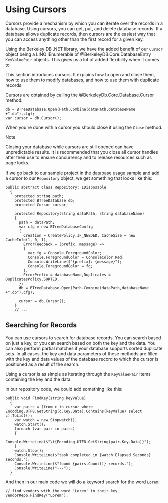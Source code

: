 # Using Cursors

Cursors provide a mechanism by which you can iterate over the records in a database. Using cursors, you can get, put, and delete database records. If a database allows duplicate records, then cursors are the easiest way that you can access anything other than the first record for a given key. 

Using the Berkeley DB .NET library, we have the added benefit of our `Cursor` object being a LINQ IEnumerable of @BerkeleyDB.Core.DatabaseEntry `KeyValuePair` objects. This gives us a lot of added flexibility when it comes to 

This section introduces cursors. It explains how to open and close them, how to use them to modify databases, and how to use them with duplicate records. 

Cursors are obtained by calling the @BerkeleyDb.Core.Database.Cursor method:

```
db = BTreeDatabase.Open(Path.Combine(dataPath,databaseName +".db"),cfg);
var cursor = db.Cursor();
```

When you're done with a cursor you should close it using the `Close` method. 

>[!NOTE]
>Closing your database while cursors are still opened can have unpredictable results. It is recommended that you close all cursor handles after their use to ensure concurrency and to release resources such as page locks. 

If we go back to our sample project in the [database usage sample](db-usage-sample.md) and add a cursor to our `Repository` object, we get something that looks like this:

```
public abstract class Repository: IDisposable
  {
    protected string path;
    protected BTreeDatabase db;
    protected Cursor cursor;

    protected Repository(string dataPath, string databaseName)
    {
      path = dataPath;
      var cfg = new BTreeDatabaseConfig
      {
        Creation = CreatePolicy.IF_NEEDED, CacheSize = new CacheInfo(1, 0, 1),
        ErrorFeedback = (prefix, message) =>
        {
          var fg = Console.ForegroundColor;
          Console.ForegroundColor = ConsoleColor.Red;
          Console.WriteLine($"{prefix}: {message}");
          Console.ForegroundColor = fg;
        },
        ErrorPrefix = databaseName,Duplicates = DuplicatesPolicy.SORTED,        
      };
      db = BTreeDatabase.Open(Path.Combine(dataPath,databaseName +".db"),cfg);
      
      cursor = db.Cursor();
    }
    // ...
```
## Searching for Records

You can use cursors to search for database records. You can search based on just a key, or you can search based on both the key and the data. You can also perform partial matches if your database supports sorted duplicate sets. In all cases, the key and data parameters of these methods are filled with the key and data values of the database record to which the cursor is positioned as a result of the search. 

Using a cursor is as simple as iterating through the `KeyValuePair` items containing the key and the data. 

In our repository code, we could add something like this:

```
public void FindKey(string keyValue)
  {
    var pairs = (from c in cursor where Encoding.UTF8.GetString(c.Key.Data).Contains(keyValue) select c).ToList();
    var watch = new Stopwatch();
    watch.Start();
    foreach (var pair in pairs)
    {
      Console.WriteLine($"\t{Encoding.UTF8.GetString(pair.Key.Data)}");
    }
    watch.Stop();
    Console.WriteLine($"task completed in {watch.Elapsed.Seconds} seconds.");
    Console.WriteLine($"found {pairs.Count()} records.");      
    Console.WriteLine("---");
  }
```
And then in our main code we will do a keyword search for the word `Lorem`:

```
// find vendors with the word 'Lorem' in their key
vendorRepo.FindKey("Lorem");
```

